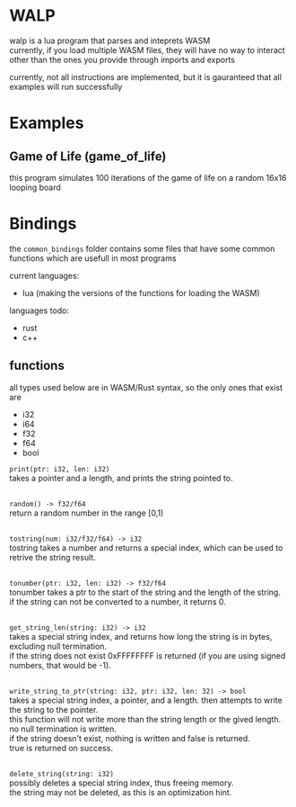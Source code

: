 # WALP
walp is a lua program that parses and inteprets WASM  
currently, if you load multiple WASM files, they will have no way to interact other than the ones you provide through imports and exports

currently, not all instructions are implemented, but it is gauranteed that all examples will run successfully


# Examples

## Game of Life (game_of_life)
this program simulates 100 iterations of the game of life on a random 16x16 looping board


# Bindings
the `common_bindings` folder contains some files that have some common functions which are usefull in most programs

current languages:
 - lua (making the versions of the functions for loading the WASM)

languages todo:
 - rust
 - c++

## functions

all types used below are in WASM/Rust syntax, so the only ones that exist are  
 - i32
 - i64
 - f32
 - f64
 - bool



`print(ptr: i32, len: i32)`  
takes a pointer and a length, and prints the string pointed to.

&nbsp;  
`random() -> f32/f64`  
return a random number in the range \[0,1)

&nbsp;  
`tostring(num: i32/f32/f64) -> i32`  
tostring takes a number and returns a special index, which can be used to retrive the string result.

&nbsp;  
`tonumber(ptr: i32, len: i32) -> f32/f64`  
tonumber takes a ptr to the start of the string and the length of the string.  
if the string can not be converted to a number, it returns 0.

&nbsp;  
`get_string_len(string: i32) -> i32`  
takes a special string index, and returns how long the string is in bytes, excluding null termination.  
if the string does not exist 0xFFFFFFFF is returned (if you are using signed numbers, that would be -1).

&nbsp;  
`write_string_to_ptr(string: i32, ptr: i32, len: 32) -> bool`  
takes a special string index, a pointer, and a length. then attempts to write the string to the pointer.  
this function will not write more than the string length or the gived length.  
no null termination is written.  
if the string doesn't exist, nothing is written and false is returned.  
true is returned on success.

&nbsp;  
`delete_string(string: i32)`   
possibly deletes a special string index, thus freeing memory.  
the string may not be deleted, as this is an optimization hint.
